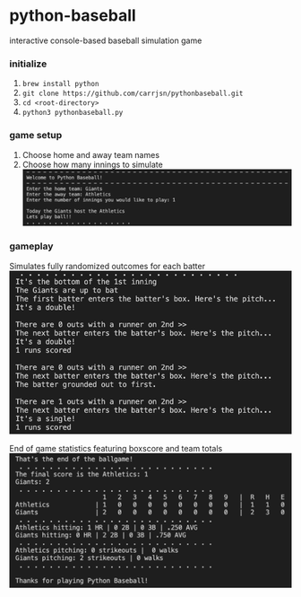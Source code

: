 # python-baseball
interactive console-based baseball simulation game

### initialize
1. `brew install python`
2. `git clone https://github.com/carrjsn/pythonbaseball.git`
3. `cd <root-directory>`
4. `python3 pythonbaseball.py`


### game setup
1. Choose home and away team names
2. Choose how many innings to simulate
![Setup](images/image1.png?raw=true "Setup")


### gameplay
Simulates fully randomized outcomes for each batter
![Gameplay](images/gameplay.png?raw=true "Gameplay")

End of game statistics featuring boxscore and team totals
![EndofGame](images/endofgame.png?raw=true "EndOfGame")
